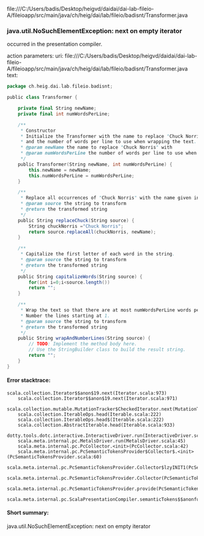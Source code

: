 file:///C:/Users/badis/Desktop/heigvd/daidai/dai-lab-fileio-A/fileioapp/src/main/java/ch/heig/dai/lab/fileio/badisnt/Transformer.java
### java.util.NoSuchElementException: next on empty iterator

occurred in the presentation compiler.

action parameters:
uri: file:///C:/Users/badis/Desktop/heigvd/daidai/dai-lab-fileio-A/fileioapp/src/main/java/ch/heig/dai/lab/fileio/badisnt/Transformer.java
text:
```scala
package ch.heig.dai.lab.fileio.badisnt;

public class Transformer {

    private final String newName;
    private final int numWordsPerLine;

    /**
     * Constructor
     * Initialize the Transformer with the name to replace "Chuck Norris" with 
     * and the number of words per line to use when wrapping the text.
     * @param newName the name to replace "Chuck Norris" with
     * @param numWordsPerLine the number of words per line to use when wrapping the text
     */
    public Transformer(String newName, int numWordsPerLine) {
        this.newName = newName;
        this.numWordsPerLine = numWordsPerLine;
    }

    /**
     * Replace all occurrences of "Chuck Norris" with the name given in the constructor.
     * @param source the string to transform
     * @return the transformed string
     */
    public String replaceChuck(String source) {
        String chuckNorris ="Chuck Norris";
        return source.replaceAll(chuckNorris, newName);
    }

    /**
     * Capitalize the first letter of each word in the string.
     * @param source the string to transform
     * @return the transformed string
     */
    public String capitalizeWords(String source) {
        for(int i=0;i<source.length())
        return "";
    }

    /**
     * Wrap the text so that there are at most numWordsPerLine words per line.
     * Number the lines starting at 1.
     * @param source the string to transform
     * @return the transformed string
     */
    public String wrapAndNumberLines(String source) {
        // TODO: Implement the method body here.
        // Use the StringBuilder class to build the result string.
        return "";
    }
}   
```



#### Error stacktrace:

```
scala.collection.Iterator$$anon$19.next(Iterator.scala:973)
	scala.collection.Iterator$$anon$19.next(Iterator.scala:971)
	scala.collection.mutable.MutationTracker$CheckedIterator.next(MutationTracker.scala:76)
	scala.collection.IterableOps.head(Iterable.scala:222)
	scala.collection.IterableOps.head$(Iterable.scala:222)
	scala.collection.AbstractIterable.head(Iterable.scala:933)
	dotty.tools.dotc.interactive.InteractiveDriver.run(InteractiveDriver.scala:168)
	scala.meta.internal.pc.MetalsDriver.run(MetalsDriver.scala:45)
	scala.meta.internal.pc.PcCollector.<init>(PcCollector.scala:42)
	scala.meta.internal.pc.PcSemanticTokensProvider$Collector$.<init>(PcSemanticTokensProvider.scala:60)
	scala.meta.internal.pc.PcSemanticTokensProvider.Collector$lzyINIT1(PcSemanticTokensProvider.scala:60)
	scala.meta.internal.pc.PcSemanticTokensProvider.Collector(PcSemanticTokensProvider.scala:60)
	scala.meta.internal.pc.PcSemanticTokensProvider.provide(PcSemanticTokensProvider.scala:81)
	scala.meta.internal.pc.ScalaPresentationCompiler.semanticTokens$$anonfun$1(ScalaPresentationCompiler.scala:99)
```
#### Short summary: 

java.util.NoSuchElementException: next on empty iterator